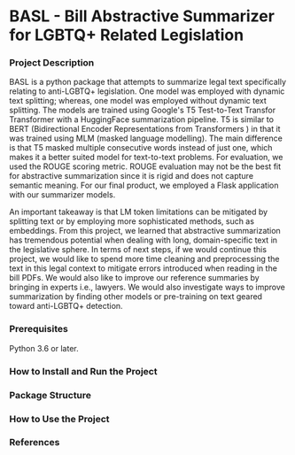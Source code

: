 # BASL - Bill Abstractive Summarizer for LGBTQ+ Related Legislation


### Project Description

BASL is a python package that attempts to summarize legal text specifically relating to anti-LGBTQ+ legislation. One model was employed with dynamic text splitting; whereas, one model was employed without dynamic text splitting. The models are trained using Google's T5 Test-to-Text Transfor Transformer with a HuggingFace summarization pipeline. T5 is similar to BERT (Bidirectional Encoder Representations from Transformers ) in that it was trained using MLM (masked language modelling). The main difference is that T5 masked multiple consecutive words instead of just one, which makes it a better suited model for text-to-text problems. For evaluation, we used the ROUGE scoring metric. ROUGE evaluation may not be the best fit for abstractive summarization since it is rigid and does not capture semantic meaning. For our final product, we employed a Flask application with our summarizer models. 

An important takeaway is that LM token limitations can be mitigated by splitting text or by employing more sophisticated methods, such as embeddings. From this project, we learned that abstractive summarization has tremendous potential when dealing with long, domain-specific text in the legislative sphere. In terms of next steps, if we would continue this project, we would like to spend more time cleaning and preprocessing the text in this legal context to mitigate errors introduced when reading in the bill PDFs. We would also like to improve our reference summaries by bringing in experts i.e., lawyers. We would also investigate ways to improve summarization by finding other models or pre-training on text geared toward anti-LGBTQ+ detection. 

### Prerequisites

Python 3.6 or later.

### How to Install and Run the Project

### Package Structure

### How to Use the Project

### References
